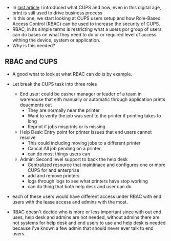 

- In [last article](https://richard-sebos.github.io/sebostechnology/posts/CUPS/) I introduced what CUPS and how, even in this digital age, print is still used to drive business process
-  In this one, we start looking at CUPS users setup and how Role-Based Access Control (RBAC) can be used to increase the security of CUPS.
- RBAC, in its simple terms is restricting what a users por group of users can do bases on what they need to do or or required level of access withing the device, system or application.
- Why is this needed?

## RBAC and CUPS
- A good what to look at what RBAC can do is by example.
- Let break the CUPS task into three roles
    - End user: could be casher manager or leader of a team in warehouse that eith manually or automatic through application prints doucments out
        - They are normally near the printer
        - Want to verify the job was sent to the printer if printing takes to long
        - Reprint if jobs misprints or is missing
    - Help Desk: Entry point for printer issues that end users cannot resolve
        - This could including moving jobs to a different printer
        - Cancal All job pending on a printer
        - can do most things users can
    - Admin: Second level support to back the help desk
        - Centralized resource that maintinace and configures one or more CUPS for and enterprise
        - add and remove printers
        - logs through logs to see what printers have stop working
        - can do thing that both help desk and user can do

- each of these users would have different access under RBAC with end users with the lease access and admins with the most.
- RBAC doesn't decide who is more or less important since with out end uses, help desk and admins are not needed, without admins there are not systems for help desk and end users to use and help desk is needed because i've known a few admin that should never ever talk to end users.



